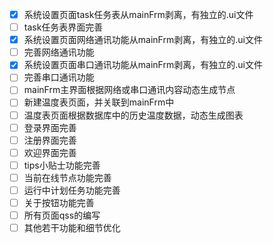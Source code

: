 - [x] 系统设置页面task任务表从mainFrm剥离，有独立的.ui文件
- [ ] task任务表界面完善
- [x] 系统设置页面网络通讯功能从mainFrm剥离，有独立的.ui文件
- [ ] 完善网络通讯功能
- [x] 系统设置页面串口通讯功能从mainFrm剥离，有独立的.ui文件
- [ ] 完善串口通讯功能
- [ ] mainFrm主界面根据网络或串口通讯内容动态生成节点
- [ ] 新建温度表页面，并关联到mainFrm中
- [ ] 温度表页面根据数据库中的历史温度数据，动态生成图表
- [ ] 登录界面完善
- [ ] 注册界面完善
- [ ] 欢迎界面完善
- [ ] tips小贴士功能完善
- [ ] 当前在线节点功能完善
- [ ] 运行中计划任务功能完善
- [ ] 关于按钮功能完善
- [ ] 所有页面qss的编写
- [ ] 其他若干功能和细节优化